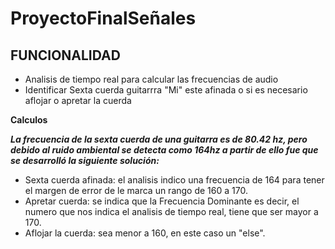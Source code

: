 ﻿# ProyectoFinalSeñales
 
 
## FUNCIONALIDAD
* Analisis de tiempo real para calcular las frecuencias de audio  
* Identificar Sexta cuerda guitarrra "Mi" este afinada o si es necesario aflojar o apretar la cuerda

**Calculos**

***La frecuencia de la sexta cuerda de una guitarra es de 80.42 hz, pero debido al ruido ambiental se detecta como 164hz a partir de ello fue que se desarrolló la siguiente solución:***

* Sexta cuerda afinada: el analisis indico una frecuencia de 164 para tener el margen de error de le marca un rango de 160 a 170.
* Apretar cuerda: se indica que la Frecuencia Dominante es decir, el numero que nos indica el analisis de tiempo real, tiene que ser mayor a 170.
* Aflojar la cuerda: sea menor a 160, en este caso un "else".

